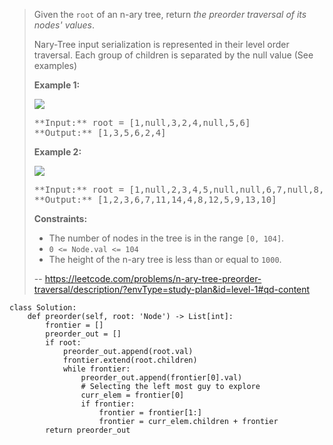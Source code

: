 > Given the `root` of an n-ary tree, return _the preorder traversal of its nodes' values_.
> 
> Nary-Tree input serialization is represented in their level order traversal. Each group of children is separated by the null value (See examples)
> 
> **Example 1:**
> 
> ![](https://assets.leetcode.com/uploads/2018/10/12/narytreeexample.png)
> 
> <pre>**Input:** root = [1,null,3,2,4,null,5,6]
> **Output:** [1,3,5,6,2,4]
> </pre>
> 
> **Example 2:**
> 
> ![](https://assets.leetcode.com/uploads/2019/11/08/sample_4_964.png)
> 
> <pre>**Input:** root = [1,null,2,3,4,5,null,null,6,7,null,8,null,9,10,null,null,11,null,12,null,13,null,null,14]
> **Output:** [1,2,3,6,7,11,14,4,8,12,5,9,13,10]
> </pre>
> 
> **Constraints:**
> 
> *   The number of nodes in the tree is in the range `[0, 104]`.
> *   `0 <= Node.val <= 104`
> *   The height of the n-ary tree is less than or equal to `1000`.
>
> -- https://leetcode.com/problems/n-ary-tree-preorder-traversal/description/?envType=study-plan&id=level-1#qd-content
```
class Solution:
    def preorder(self, root: 'Node') -> List[int]:
        frontier = []
        preorder_out = []
        if root: 
            preorder_out.append(root.val)
            frontier.extend(root.children)
            while frontier:
                preorder_out.append(frontier[0].val)
                # Selecting the left most guy to explore
                curr_elem = frontier[0]
                if frontier:
                    frontier = frontier[1:]    
                    frontier = curr_elem.children + frontier
        return preorder_out
```
